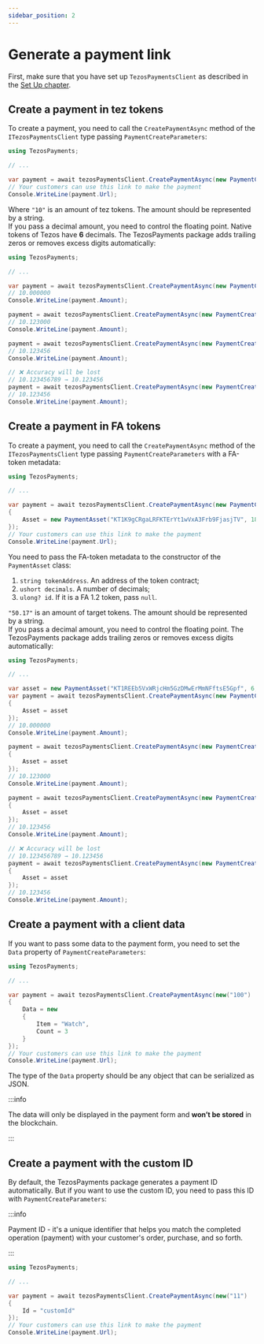 ```yaml
---
sidebar_position: 2
---
```

# Generate a payment link
First, make sure that you have set up `TezosPaymentsClient` as described in the [Set Up chapter](developers/dotnet-package/set-up.md).

## Create a payment in tez tokens
To create a payment, you need to call the `CreatePaymentAsync` method of the `ITezosPaymentsClient` type passing `PaymentCreateParameters`:

```cs
using TezosPayments;

// ...

var payment = await tezosPaymentsClient.CreatePaymentAsync(new PaymentCreateParameters("10"));
// Your customers can use this link to make the payment
Console.WriteLine(payment.Url);
```

Where `"10"` is an amount of tez tokens. The amount should be represented by a string.  
If you pass a decimal amount, you need to control the floating point. Native tokens of Tezos have **6** decimals. The TezosPayments package adds trailing zeros or removes excess digits automatically:

```cs
using TezosPayments;

// ...

var payment = await tezosPaymentsClient.CreatePaymentAsync(new PaymentCreateParameters("10"));
// 10.000000
Console.WriteLine(payment.Amount);

payment = await tezosPaymentsClient.CreatePaymentAsync(new PaymentCreateParameters("10.123"));
// 10.123000
Console.WriteLine(payment.Amount);

payment = await tezosPaymentsClient.CreatePaymentAsync(new PaymentCreateParameters("10.123456"));
// 10.123456
Console.WriteLine(payment.Amount);

// ❌ Accuracy will be lost
// 10.123456789 → 10.123456
payment = await tezosPaymentsClient.CreatePaymentAsync(new PaymentCreateParameters("10.123456789"));
// 10.123456
Console.WriteLine(payment.Amount);
```

## Create a payment in FA tokens
To create a payment, you need to call the `CreatePaymentAsync` method of the `ITezosPaymentsClient` type passing `PaymentCreateParameters` with a FA-token metadata:

```cs {7}
using TezosPayments;

// ...

var payment = await tezosPaymentsClient.CreatePaymentAsync(new PaymentCreateParameters("50.17")
{
    Asset = new PaymentAsset("KT1K9gCRgaLRFKTErYt1wVxA3Frb9FjasjTV", 18, null)
});
// Your customers can use this link to make the payment
Console.WriteLine(payment.Url);
```

You need to pass the FA-token metadata to the constructor of the `PaymentAsset` class:
1. `string tokenAddress`. An address of the token contract;
2. `ushort decimals`. A number of decimals;
3. `ulong? id`. If it is a FA 1.2 token, pass `null`.

`"50.17"` is an amount of target tokens. The amount should be represented by a string.  
If you pass a decimal amount, you need to control the floating point. The TezosPayments package adds trailing zeros or removes excess digits automatically:

```cs
using TezosPayments;

// ...

var asset = new PaymentAsset("KT1REEb5VxWRjcHm5GzDMwErMmNFftsE5Gpf", 6, 0);
var payment = await tezosPaymentsClient.CreatePaymentAsync(new PaymentCreateParameters("10")
{
    Asset = asset
});
// 10.000000
Console.WriteLine(payment.Amount);

payment = await tezosPaymentsClient.CreatePaymentAsync(new PaymentCreateParameters("10.123")
{
    Asset = asset
});
// 10.123000
Console.WriteLine(payment.Amount);

payment = await tezosPaymentsClient.CreatePaymentAsync(new PaymentCreateParameters("10.123456")
{
    Asset = asset
});
// 10.123456
Console.WriteLine(payment.Amount);

// ❌ Accuracy will be lost
// 10.123456789 → 10.123456
payment = await tezosPaymentsClient.CreatePaymentAsync(new PaymentCreateParameters("10.123456789")
{
    Asset = asset
});
// 10.123456
Console.WriteLine(payment.Amount);
```

## Create a payment with a client data
If you want to pass some data to the payment form, you need to set the `Data` property of `PaymentCreateParameters`:

```cs {7-11}
using TezosPayments;

// ...

var payment = await tezosPaymentsClient.CreatePaymentAsync(new("100")
{
    Data = new
    {
        Item = "Watch",
        Count = 3
    }
});
// Your customers can use this link to make the payment
Console.WriteLine(payment.Url);
```

The type of the `Data` property should be any object that can be serialized as JSON.

:::info

The data will only be displayed in the payment form and **won’t be stored** in the blockchain.

:::

## Create a payment with the custom ID
By default, the TezosPayments package generates a payment ID automatically. But if you want to use the custom ID, you need to pass this ID with `PaymentCreateParameters`:

:::info

Payment ID - it's a unique identifier that helps you match the completed operation (payment) with your customer's order, purchase, and so forth.

:::

```cs {7}
using TezosPayments;

// ...

var payment = await tezosPaymentsClient.CreatePaymentAsync(new("11")
{
    Id = "customId"
});
// Your customers can use this link to make the payment
Console.WriteLine(payment.Url);
```
